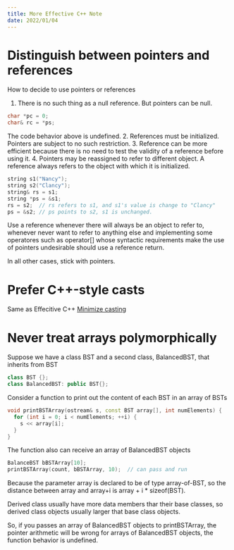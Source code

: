 ```yaml
---
title: More Effective C++ Note
date: 2022/01/04
---
```


# Distinguish between pointers and references
How to decide to use pointers or references
1. There is no such thing as a null reference. But pointers can be null.
  ```c++
  char *pc = 0;
  char& rc = *ps;
  ```
  The code behavior above is undefined.
2. References must be initialized. Pointers are subject to no such restriction.
3. Reference can be more efficient because there is no need to test the validity of a reference before using it.
4. Pointers may be reassigned to refer to different object. A reference always refers to the object with which it is initialized.
  ```c++
  string s1("Nancy");
  string s2("Clancy");
  string& rs = s1;
  string *ps = &s1;
  rs = s2;  // rs refers to s1, and s1's value is change to "Clancy"
  ps = &s2; // ps points to s2, s1 is unchanged.
  ```

Use a reference whenever there will always be an object to refer to, whenever never want to refer to anything else and implementing some operatores such as operator[] whose syntactic requirements make the use of pointers undesirable should use a reference return.

In all other cases, stick with pointers.

# Prefer C++-style casts
Same as Effecitive C++ [Minimize casting](Effective%20C++.md#Minimize%20casting)

# Never treat arrays polymorphically
Suppose we have a class BST and a second class, BalancedBST, that inherits from BST
```c++
class BST {};
class BalancedBST: public BST{};
```
Consider a function to print out the content of each BST in an array of BSTs
```c++
void printBSTArray(ostream& s, const BST array[], int numElements) {
  for (int i = 0; i < numElements; ++i) {
    s << array[i];
  }
}
```
The function also can receive an array of BalancedBST objects
```c++
BalanceBST bBSTArray[10];
printBSTArray(count, bBSTArray, 10);  // can pass and run
```
Because the parameter array is declared to be of type array-of-BST, so the distance between array and array+i is array + i * sizeof(BST).

Derived class usually have more data members thar their base classes, so derived class objects usually larger that base class objects.

So, if you passes an array of BalancedBST objects to printBSTArray, the pointer arithmetic will be wrong for arrays of BalancedBST objects, the function behavior is undefined.

